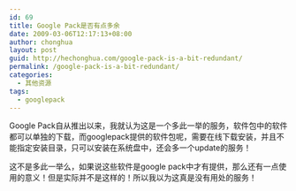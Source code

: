 ```yaml
---
id: 69
title: Google Pack是否有点多余
date: 2009-03-06T12:17:13+08:00
author: chonghua
layout: post
guid: http://hechonghua.com/google-pack-is-a-bit-redundant/
permalink: /google-pack-is-a-bit-redundant/
categories:
  - 其他资源
tags:
  - googlepack
---
```

Google Pack自从推出以来，我就认为这是一个多此一举的服务，软件包中的软件都可以单独的下载，而googlepack提供的软件包呢，需要在线下载安装，并且不能指定安装目录，只可以安装在系统盘中，还会多一个update的服务！

这不是多此一举么，如果说这些软件是google pack中才有提供，那么还有一点使用的意义！但是实际并不是这样的！所以我以为这真是没有用处的服务！